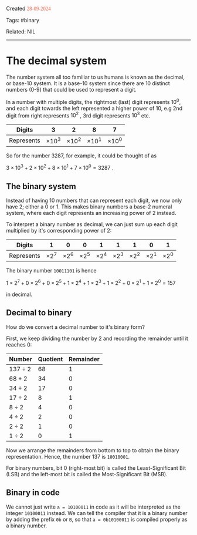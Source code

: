 
Created <font style="color:tomato; font-family:Consolas;">28-09-2024</font>

Tags: #binary

Related: NIL

****

# The decimal system

The number system all too familiar to us humans is known as the decimal, or base-10 system. It is a base-10 system since there are 10 distinct numbers (0-9) that could be used to represent a digit. 

In a number with multiple digits, the rightmost (last) digit represents $10^0$, and each digit towards the left represented a higher power of 10, e.g 2nd digit from right represents $10^2$ , 3rd digit represents $10^3$ etc.

| Digits     |       3       |       2       |       8       |       7       |
| ---------- |:-------------:|:-------------:|:-------------:|:-------------:|
| Represents | $\times 10^3$ | $\times 10^2$ | $\times 10^1$ | $\times 10^0$ |

So for the number 3287, for example, it could be thought of as 

$3\times 10^3+2\times 10^2+8\times 10^1+7\times 10^0 = 3287$ .  


## The binary system

Instead of having 10 numbers that can represent each digit, we now only have 2; either a 0 or 1. This makes binary numbers a base-2 numeral system, where each digit represents an increasing power of 2 instead.

To interpret a binary number as decimal, we can just sum up each digit multiplied by it's corresponding power of 2:

| Digits     | 1            | 0            | 0            | 1            | 1            | 1            | 0            | 1            |
| ---------- | ------------ | ------------ | ------------ | ------------ | ------------ | ------------ | ------------ | ------------ |
| Represents | $\times 2^7$ | $\times 2^6$ | $\times 2^5$ | $\times 2^4$ | $\times 2^3$ | $\times 2^2$ | $\times 2^1$ | $\times 2^0$ |

The binary number `10011101` is hence 

$1\times 2^7+0\times 2^6+0\times 2^5+1\times 2^4+1\times 2^3+1\times 2^2+0\times 2^1+1\times 2^0 = 157$  

in decimal.


## Decimal to binary

How do we convert a decimal number to it's binary form?

First, we keep dividing the number by 2 and recording the remainder until it reaches 0:

| Number      | Quotient | Remainder |
| ----------- | -------- | --------- |
| $137\div 2$ | 68       | 1         |
| $68\div 2$  | 34       | 0         |
| $34\div 2$  | 17       | 0         |
| $17\div 2$  | 8        | 1         |
| $8\div 2$   | 4        | 0         |
| $4\div 2$   | 2        | 0         |
| $2\div 2$   | 1        | 0         |
| $1\div 2$   | 0        | 1         |

Now we arrange the remainders from bottom to top to obtain the binary representation. Hence, the number 137 is `10010001`.

For binary numbers, bit 0 (right-most bit) is called the Least-Significant Bit (LSB) and the left-most bit is called the Most-Significant Bit (MSB).


## Binary in code

We cannot just write `a = 10100011` in code as it will be interpreted as the integer `10100011` instead. We can tell the compiler that it is a binary number by adding the prefix `0b` or `B`, so that `a = 0b10100011` is compiled properly as a binary number.

